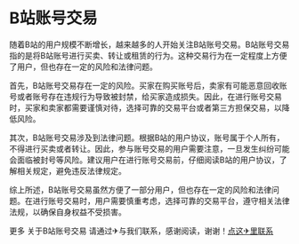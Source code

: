 # B站账号交易

随着B站的用户规模不断增长，越来越多的人开始关注B站账号交易。B站账号交易指的是将B站账号进行买卖、转让或租赁的行为。这种交易行为在一定程度上方便了用户，但也存在一定的风险和法律问题。

首先，B站账号交易存在一定的风险。买家在购买账号后，卖家有可能恶意回收账号或者账号存在违规行为导致被封禁，给买家造成损失。因此，在进行账号交易时，买家和卖家都需要谨慎对待，选择可靠的交易平台或者第三方担保交易，以降低风险。

其次，B站账号交易涉及到法律问题。根据B站的用户协议，账号属于个人所有，不得进行买卖或者转让。因此，参与账号交易的用户需要注意，一旦发生纠纷可能会面临被封号等风险。建议用户在进行账号交易前，仔细阅读B站的用户协议，了解相关规定，避免违反法律规定。

综上所述，B站账号交易虽然方便了一部分用户，但也存在一定的风险和法律问题。在进行账号交易时，用户需要慎重考虑，选择可靠的交易平台，遵守相关法律法规，以确保自身权益不受损害。

更多 关于B站账号交易 请通过✈与我们联系，感谢阅读，谢谢！[点这✈里联系](https://abc.k02.cc)